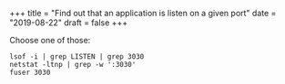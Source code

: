 +++
title = "Find out that an application is listen on a given port"
date = "2019-08-22"
draft = false
+++

Choose one of those:

```
lsof -i | grep LISTEN | grep 3030
netstat -ltnp | grep -w ':3030'
fuser 3030
```

